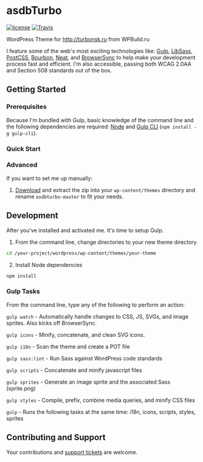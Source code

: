 asdbTurbo
===

[![license](https://img.shields.io/badge/License-GPL2%2B-blue.svg)](https://github.com/asdbthemes/asdbturbo/blob/master/LICENSE)
[![Travis](https://travis-ci.org/asdbthemes/asdbturbo.svg?branch=master)](https://travis-ci.org/asdbthemes/asdbturbo)



WordPress Theme for http://turbonsk.ru from WPBuild.ru

I feature some of the web's most exciting technologies like: [Gulp](http://gulpjs.com/), [LibSass](http://sass-lang.com/), [PostCSS](https://github.com/postcss/postcss), [Bourbon](http://bourbon.io/), [Neat](http://neat.bourbon.io/), and [BrowserSync](https://www.browsersync.io/) to help make your development process fast and efficient. I'm also accessible, passing both WCAG 2.0AA and Section 508 standards out of the box.

## Getting Started

### Prerequisites

Because I'm bundled with Gulp, basic knowledge of the command line and the following dependencies are required: [Node](http://nodejs.org/) and [Gulp CLI](https://github.com/gulpjs/gulp-cli) (`npm install -g gulp-cli`).

### Quick Start


### Advanced

If you want to set me up manually:

1) [Download](https://github.com/asdbtheme/asdbturbo/archive/master.zip) and extract the zip into your `wp-content/themes` directory and rename `asdbturbo-master` to fit your needs.


## Development

After you've installed and activated me. It's time to setup Gulp.

1) From the command line, change directories to your new theme directory

```bash
cd /your-project/wordpress/wp-content/themes/your-theme
```

2) Install Node dependencies

```bash
npm install
```

### Gulp Tasks

From the command line, type any of the following to perform an action:

`gulp watch` - Automatically handle changes to CSS, JS, SVGs, and image sprites. Also kicks off BrowserSync.

`gulp icons` - Minify, concatenate, and clean SVG icons.

`gulp i18n` - Scan the theme and create a POT file

`gulp sass:lint` - Run Sass against WordPress code standards

`gulp scripts` - Concatenate and minify javascript files

`gulp sprites` - Generate an image sprite and the associated Sass (sprite.png)

`gulp styles` - Compile, prefix, combine media queries, and minify CSS files

`gulp` - Runs the following tasks at the same time: i18n, icons, scripts, styles, sprites

## Contributing and Support

Your contributions and [support tickets](https://github.com/asdbthemes/asdbturbo/issues) are welcome.
